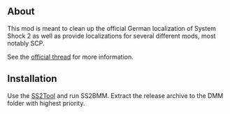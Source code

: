 ## About
This mod is meant to clean up the official German localization of System Shock 2 as well as provide localizations for several different mods, most notably SCP.

See the [official thread](https://www.systemshock.org/index.php?topic=4581.0 "Verbesserte Deutsche Übersetzung@SystemShock.org") for more information.

## Installation
Use the [SS2Tool](https://www.systemshock.org/index.php?topic=4141.0) and run SS2BMM. Extract the release archive to the DMM folder with highest priority.